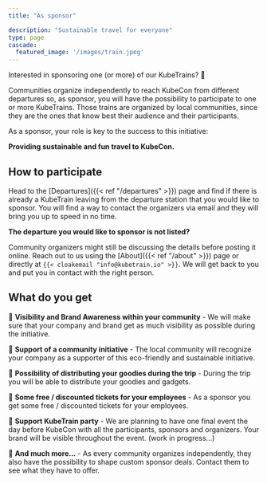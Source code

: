 ```yaml
---
title: "As sponsor"

description: "Sustainable travel for everyone"
type: page
cascade:
  featured_image: '/images/train.jpeg'
---
```


Interested in sponsoring one (or more) of our KubeTrains? 🚝

<!--more-->

Communities organize independently to reach KubeCon from different
departures so, as sponsor, you will have the possibility to participate to
one or more KubeTrains. Those trains are organized by local communities,
since they are the ones that know best their audience and their
participants.

As a sponsor, your role is key to the success to this initiative:

**Providing sustainable and fun travel to KubeCon.**

## How to participate

Head to the [Departures]({{< ref "/departures" >}}) page and find if there
is already a KubeTrain leaving from the departure station that you would
like to sponsor. You will find a way to contact the organizers via email
and they will bring you up to speed in no time.

**The departure you would like to sponsor is not listed?**

Community organizers might still be discussing the details before posting it
online. Reach out to us using the [About]({{< ref "/about" >}}) page or
directly at `{{< cloakemail "info@kubetrain.io" >}}`. We will get back to you
and put you in contact with the right person.

## What do you get

📌 **Visibility and Brand Awareness within your community** - We will make sure
that your company and brand get as much visibility as possible during the
initiative.

📌 **Support of a community initiative** - The local community will recognize
your company as a supporter of this eco-friendly and sustainable initiative. 

📌 **Possibility of distributing your goodies during the trip** - During the
trip you will be able to distribute your goodies and gadgets.

📌 **Some free / discounted tickets for your employees** - As a sponsor you get
some free / discounted tickets for your employees.

📌 **Support KubeTrain party** - We are planning to have one final event the
day before KubeCon with all the participants, sponsors and organizers. Your
brand will be visible throughout the event. (work in progress...)

📌 **And much more...** - As every community organizes independently, they also
have the possibility to shape custom sponsor deals. Contact them to see what
they have to offer.
